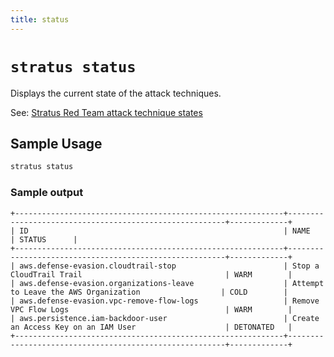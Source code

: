 ```yaml
---
title: status
---
```

# `stratus status`

Displays the current state of the attack techniques.

See: [Stratus Red Team attack technique states](../../getting-started/#state-machine)

## Sample Usage

```bash title="List the current state of available attack techniques"
stratus status
```

### Sample output

```
+------------------------------------------------------------+--------------------------------------------------------+-------------+
| ID                                                         | NAME                                                   | STATUS      |
+------------------------------------------------------------+--------------------------------------------------------+-------------+
| aws.defense-evasion.cloudtrail-stop                        | Stop a CloudTrail Trail                                | WARM        |
| aws.defense-evasion.organizations-leave                    | Attempt to Leave the AWS Organization                  | COLD        |
| aws.defense-evasion.vpc-remove-flow-logs                   | Remove VPC Flow Logs                                   | WARM        |
| aws.persistence.iam-backdoor-user                          | Create an Access Key on an IAM User                    | DETONATED   |
+------------------------------------------------------------+--------------------------------------------------------+-------------+
```